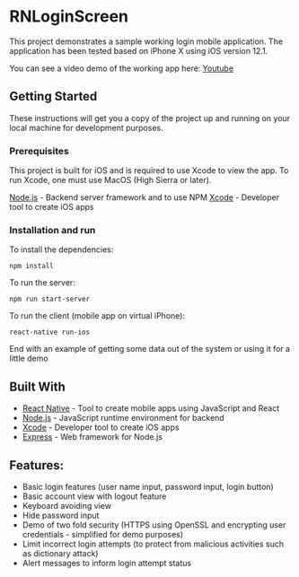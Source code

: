 # RNLoginScreen

This project demonstrates a sample working login mobile application. The application has been tested based on iPhone X using iOS version 12.1.

You can see a video demo of the working app here:
[Youtube](https://youtu.be/3kOxEjzd2Q0)

## Getting Started

These instructions will get you a copy of the project up and running on your local machine for development purposes.

### Prerequisites

This project is built for iOS and is required to use Xcode to view the app. To run Xcode, one must use MacOS (High Sierra or later).

[Node.js](https://nodejs.org/en/) - Backend server framework and to use NPM
[Xcode](https://developer.apple.com/xcode/) - Developer tool to create iOS apps

### Installation and run

To install the dependencies:

```
npm install
```

To run the server:

```
npm run start-server
```

To run the client (mobile app on virtual iPhone):

```
react-native run-ios
```

End with an example of getting some data out of the system or using it for a little demo


## Built With

* [React Native](https://facebook.github.io/react-native/docs/getting-started) - Tool to create mobile apps using JavaScript and React
* [Node.js](https://nodejs.org/en/) - JavaScript runtime environment for backend
* [Xcode](https://developer.apple.com/xcode/) - Developer tool to create iOS apps
* [Express](http://expressjs.com/) - Web framework for Node.js

## Features:
* Basic login features (user name input, password input, login button)
* Basic account view with logout feature
* Keyboard avoiding view
* Hide password input
* Demo of two fold security (HTTPS using OpenSSL and encrypting user credentials - simplified for demo purposes)
* Limit incorrect login attempts (to protect from malicious activities such as dictionary attack)
* Alert messages to inform login attempt status
